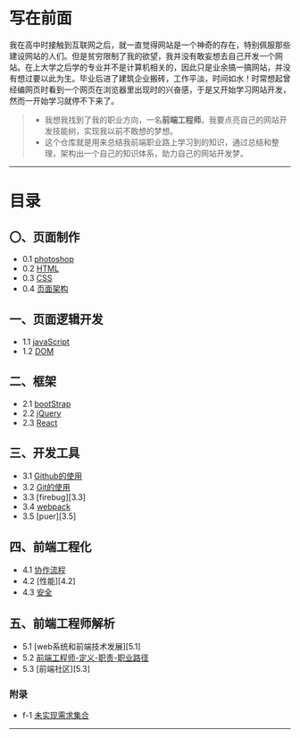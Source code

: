 ﻿# 写在前面
我在高中时接触到互联网之后，就一直觉得网站是一个神奇的存在，特别佩服那些建设网站的人们。但是贫穷限制了我的欲望，我并没有敢妄想去自己开发一个网站。在上大学之后学的专业并不是计算机相关的，因此只是业余搞一搞网站，并没有想过要以此为生。毕业后进了建筑企业搬砖，工作平淡，时间如水！时常想起曾经编网页时看到一个网页在浏览器里出现时的兴奋感，于是又开始学习网站开发，然而一开始学习就停不下来了。

>* 我想我找到了我的职业方向，一名**前端工程师**。我要点亮自己的网站开发技能树，实现我以前不敢想的梦想。
>* 这个仓库就是用来总结我前端职业路上学习到的知识，通过总结和整理，架构出一个自己的知识体系，助力自己的网站开发梦。

---
# 目录
## 〇、页面制作
* 0.1 [photoshop][0.1]
* 0.2 [HTML][0.2]
* 0.3 [CSS][0.3]
* 0.4 [页面架构][0.4]

## 一、页面逻辑开发
* 1.1 [javaScript][1.1]
* 1.2 [DOM][1.2]

## 二、框架
* 2.1 [bootStrap][2.1]
* 2.2 [jQuery][2.2]
* 2.3 [React][2.3]

## 三、开发工具
* 3.1 [Github的使用][3.1]
* 3.2 [Git的使用][3.2]
* 3.3 [firebug][3.3]
* 3.4 [webpack][3.4]
* 3.5 [puer][3.5]

## 四、前端工程化
* 4.1 [协作流程][4.1]
* 4.2 [性能][4.2]
* 4.3 [安全][4.3]

## 五、前端工程师解析
* 5.1 [web系统和前端技术发展][5.1]
* 5.2 [前端工程师-定义-职责-职业路径][5.2]
* 5.3 [前端社区][5.3]

### 附录
* f-1 [未实现需求集合][f-1]


***
[0.1]:https://github.com/Wanlin-Lu/Front-end-knowledge-summary/blob/master/pageMakeup/photoshop.md
[0.2]:https://github.com/Wanlin-Lu/Front-end-knowledge-summary/blob/master/pageMakeup/HTML.md
[0.3]:https://github.com/Wanlin-Lu/Front-end-knowledge-summary/blob/master/pageMakeup/CSS.md
[0.4]:https://github.com/Wanlin-Lu/Front-end-knowledge-summary/blob/master/pageMakeup/pageArchitecture.md
[1.1]:https://github.com/Wanlin-Lu/Front-end-knowledge-summary/blob/master/pageLogicDev/Javascript.md
[1.2]:https://github.com/Wanlin-Lu/Front-end-knowledge-summary/blob/master/pageLogicDev/DOM.md
[2.1]:https://github.com/Wanlin-Lu/Front-end-knowledge-summary/blob/master/library%26framework/bootStrap.md
[2.2]:https://github.com/Wanlin-Lu/Front-end-knowledge-summary/blob/master/library%26framework/jQuery.md
[2.3]:https://github.com/Wanlin-Lu/Front-end-knowledge-summary/blob/master/library%26framework/React.md
[3.1]:https://github.com/Wanlin-Lu/Front-end-knowledge-summary/blob/master/Tools/ToolsPreparation.md
[3.2]:
[3.3]:
[3.4]:
[3.5]:
[4.1]:
[4.2]:
[4.3]:
[5.1]:
[5.2]:
[5.3]:
[f-1]:https://github.com/Wanlin-Lu/Front-end-knowledge-summary/blob/master/HCJD/Unsolved-Questions.md#f-1-未实现需求集合